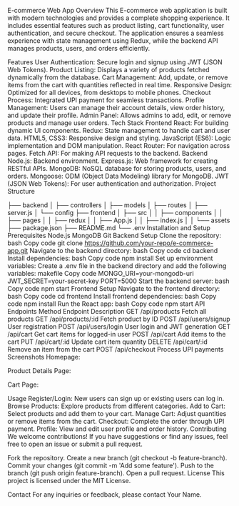 E-commerce Web App
Overview
This E-commerce web application is built with modern technologies and provides a complete shopping experience. It includes essential features such as product listing, cart functionality, user authentication, and secure checkout. The application ensures a seamless experience with state management using Redux, while the backend API manages products, users, and orders efficiently.

Features
User Authentication: Secure login and signup using JWT (JSON Web Tokens).
Product Listing: Displays a variety of products fetched dynamically from the database.
Cart Management: Add, update, or remove items from the cart with quantities reflected in real time.
Responsive Design: Optimized for all devices, from desktops to mobile phones.
Checkout Process: Integrated UPI payment for seamless transactions.
Profile Management: Users can manage their account details, view order history, and update their profile.
Admin Panel: Allows admins to add, edit, or remove products and manage user orders.
Tech Stack
Frontend
React: For building dynamic UI components.
Redux: State management to handle cart and user data.
HTML5, CSS3: Responsive design and styling.
JavaScript (ES6): Logic implementation and DOM manipulation.
React Router: For navigation across pages.
Fetch API: For making API requests to the backend.
Backend
Node.js: Backend environment.
Express.js: Web framework for creating RESTful APIs.
MongoDB: NoSQL database for storing products, users, and orders.
Mongoose: ODM (Object Data Modeling) library for MongoDB.
JWT (JSON Web Tokens): For user authentication and authorization.
Project Structure


├── backend
│   ├── controllers
│   ├── models
│   ├── routes
│   ├── server.js
│   └── config
├── frontend
│   ├── src
│   │   ├── components
│   │   ├── pages
│   │   ├── redux
│   │   ├── App.js
│   │   ├── index.js
│   │   └── assets
├── package.json
├── README.md
└── .env
Installation and Setup
Prerequisites
Node.js
MongoDB
Git
Backend Setup
Clone the repository:
bash
Copy code
git clone https://github.com/your-repo/e-commerce-app.git
Navigate to the backend directory:
bash
Copy code
cd backend
Install dependencies:
bash
Copy code
npm install
Set up environment variables: Create a .env file in the backend directory and add the following variables:
makefile
Copy code
MONGO_URI=your-mongodb-uri
JWT_SECRET=your-secret-key
PORT=5000
Start the backend server:
bash
Copy code
npm start
Frontend Setup
Navigate to the frontend directory:
bash
Copy code
cd frontend
Install frontend dependencies:
bash
Copy code
npm install
Run the React app:
bash
Copy code
npm start
API Endpoints
Method	Endpoint	Description
GET	/api/products	Fetch all products
GET	/api/products/:id	Fetch product by ID
POST	/api/users/signup	User registration
POST	/api/users/login	User login and JWT generation
GET	/api/cart	Get cart items for logged-in user
POST	/api/cart	Add items to the cart
PUT	/api/cart/:id	Update cart item quantity
DELETE	/api/cart/:id	Remove an item from the cart
POST	/api/checkout	Process UPI payments
Screenshots
Homepage:


Product Details Page:


Cart Page:


Usage
Register/Login: New users can sign up or existing users can log in.
Browse Products: Explore products from different categories.
Add to Cart: Select products and add them to your cart.
Manage Cart: Adjust quantities or remove items from the cart.
Checkout: Complete the order through UPI payment.
Profile: View and edit user profile and order history.
Contributing
We welcome contributions! If you have suggestions or find any issues, feel free to open an issue or submit a pull request.

Fork the repository.
Create a new branch (git checkout -b feature-branch).
Commit your changes (git commit -m 'Add some feature').
Push to the branch (git push origin feature-branch).
Open a pull request.
License
This project is licensed under the MIT License.

Contact
For any inquiries or feedback, please contact Your Name.

